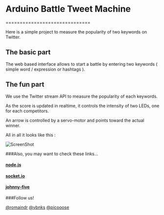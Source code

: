 # Arduino Battle Tweet Machine
==============================

Here is a simple project to measure the popularity of two keywords on Twitter.

## The basic part

The web based interface allows to start a battle by entering two keywords ( simple word / expression or hashtags ).

## The fun part

We use the Twitter stream API to measure the popularity of each keywords.

As the score is updated in realtime, it controls the intensity of two LEDs, one for each competitors.

An arrow is controlled by a servo-motor and points toward the actual winner.

All in all it looks like this :

![ScreenShot](http://i.imgur.com/dR1ZoM0.jpg)

###Also, you may want to check these links...
#### [node.js](http://nodejs.org)
#### [socket.io](http://socket.io)
#### [johnny-five](https://github.com/rwldrn/johnny-five)

###Follow us!

[@romaindr](https://twitter.com/romaindr)
[@vbnks](https://twitter.com/vbnks)
[@picooose](https://twitter.com/picooose)
